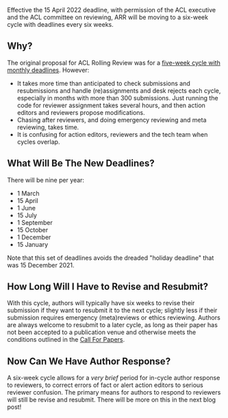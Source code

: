 Effective the 15 April 2022 deadline, with permission of the ACL executive and the ACL committee on reviewing, ARR will be moving to a six-week cycle with deadlines every six weeks. 

Why?
----

The original proposal for ACL Rolling Review was for a [five-week cycle with monthly deadlines](https://www.aclweb.org/adminwiki/index.php?title=ACL_Rolling_Review_Proposal). However:
* It takes more time than anticipated to check submissions and resubmissions and handle (re)assignments and desk rejects each cycle, especially in months with more than 300 submissions. Just running the code for reviewer assignment takes several hours, and then action editors and reviewers propose modifications.
* Chasing after reviewers, and doing emergency reviewing and meta reviewing, takes time.
* It is confusing for action editors, reviewers and the tech team when cycles overlap.

What Will Be The New Deadlines?
-------------------------------

There will be nine per year:
* 1 March
* 15 April
* 1 June
* 15 July
* 1 September
* 15 October
* 1 December
* 15 January

Note that this set of deadlines avoids the dreaded "holiday deadline" that was 15 December 2021.

How Long Will I Have to Revise and Resubmit?
--------------------------------------------

With this cycle, authors will typically have six weeks to revise their submission if they want to resubmit it to the next cycle; slightly less if their submission requires emergency (meta)reviews or ethics reviewing. Authors are always welcome to resubmit to a later cycle, as long as their paper has not been accepted to a publication venue and otherwise meets the conditions outlined in the [Call For Papers](https://aclrollingreview.org/cfp).

Now Can We Have Author Response?
--------------------------------

A six-week cycle allows for a *very brief* period for in-cycle author response to reviewers, to correct errors of fact or alert action editors to serious reviewer confusion. The primary means for authors to respond to reviewers will still be revise and resubmit. There will be more on this in the next blog post!

